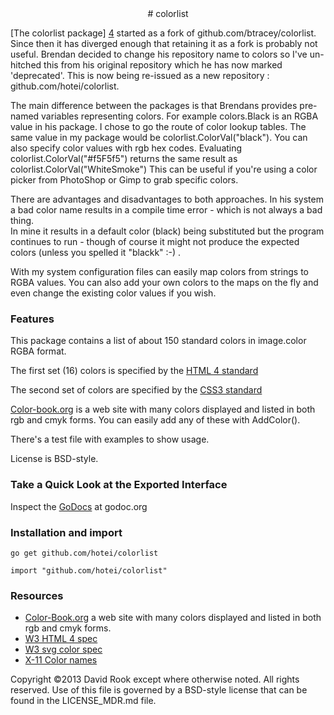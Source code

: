 <center>
# colorlist
</center>

[The colorlist package] [4] started as a fork of github.com/btracey/colorlist.  Since then
it has diverged enough that retaining it as a fork is probably not useful.  Brendan
decided to change his repository name to colors so I've un-hitched this from
his original repository which he has now marked 'deprecated'.  This is now being
re-issued as a new repository : github.com/hotei/colorlist.

The main difference between the packages is that Brendans provides pre-named
variables representing colors.  For example colors.Black is an RGBA value in
his package. I chose to go the route of color lookup tables.  The same value in
my package would be colorlist.ColorVal("black").  You can also specify color values
with rgb hex codes.  Evaluating colorlist.ColorVal("#f5F5f5") returns the same
result as colorlist.ColorVal("WhiteSmoke")  This can be useful if you're using
a color picker from PhotoShop or Gimp to grab specific colors.

There are advantages and disadvantages to both approaches.  In his system a bad 
color name results in a compile time error - which is not always a bad thing.  
In mine it results in a default color (black) being substituted but the program 
continues to run - though of course it might not produce the expected colors (unless
you spelled it "blackk" :-) .

With my system configuration files can easily map colors from strings to
RGBA values.  You can also add your own colors to the maps on the fly and even
change the existing color values if you wish.

### Features

This package contains a list of about 150 standard colors in image.color RGBA format.

The first set (16) colors is specified by the [HTML 4 standard][1]

The second set of  colors are specified by the [CSS3 standard][3]

[Color-book.org][2] is a web site with many colors displayed and listed in
both rgb and cmyk forms.  You can easily add any of these with AddColor().

There's a test file with examples to show usage.

License is BSD-style.

### Take a Quick Look at the Exported Interface

Inspect the [GoDocs][5] at godoc.org

### Installation and import

```
go get github.com/hotei/colorlist

import "github.com/hotei/colorlist"
```


### Resources

* [Color-Book.org][2] a web site with many colors displayed and listed in
both rgb and cmyk forms.
* [W3 HTML 4 spec][1]
* [W3 svg color spec][3]
* [X-11 Color names][7]

[1]: http://www.w3.org/TR/REC-html40/types.html#h-6.5	"HTML 4 color info"
[2]: http://color-book.org/color-index,a "color-book.org"
[3]: http://www.w3.org/TR/css3-color/#svg-color "www.W3.org svg color"
[4]: http://www.github.com/hotei/colorlist "github/hotei/colorlist"
[5]: http://godoc.org/github.com/hotei/colorlist "GoDoc.org"
[7]: http://en.wikipedia.org/wiki/X11_color_names "X-11 color names"

Copyright ©2013 David Rook except where otherwise noted. All rights
reserved. Use of this file is governed by a BSD-style license that can be
found in the LICENSE_MDR.md file.

